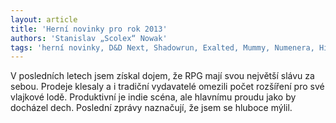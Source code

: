 ```yaml
---
layout: article
title: 'Herní novinky pro rok 2013'
authors: 'Stanislav „Scolex“ Nowak'
tags: 'herní novinky, D&D Next, Shadowrun, Exalted, Mummy, Numenera, Hillfolk, Fate Core, Nova Praxis, Through the Breach, Sorcerer'
---
```


V posledních letech jsem získal dojem, že RPG
mají svou největší slávu za sebou. Prodeje klesaly
a i tradiční vydavatelé omezili počet rozšíření
pro své vlajkové lodě. Produktivní je indie scéna,
ale hlavnímu proudu jako by docházel dech. Poslední
zprávy naznačují, že jsem se hluboce mýlil.
